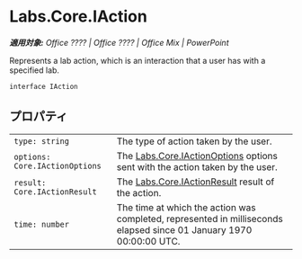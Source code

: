 
# Labs.Core.IAction

 _**適用対象:** Office ???? | Office ???? | Office Mix | PowerPoint_

Represents a lab action, which is an interaction that a user has with a specified lab.

```
interface IAction
```


## プロパティ


|||
|:-----|:-----|
| `type: string`|The type of action taken by the user.|
| `options: Core.IActionOptions`|The [Labs.Core.IActionOptions](../../reference/office-mix/labs.core.iactionoptions.md) options sent with the action taken by the user.|
| `result: Core.IActionResult`|The [Labs.Core.IActionResult](../../reference/office-mix/labs.core.iactionresult.md) result of the action.|
| `time: number`|The time at which the action was completed, represented in milliseconds elapsed since 01 January 1970 00:00:00 UTC.|
